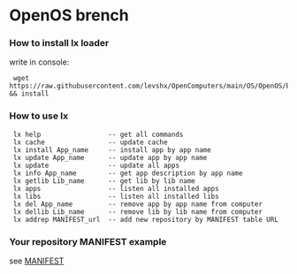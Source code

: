 # OpenOS brench

### How to install lx loader
write in console:

     wget https://raw.githubusercontent.com/levshx/OpenComputers/main/OS/OpenOS/bin/lxloader/install.lua && install
     
### How to use lx
     
     lx help                 -- get all commands
     lx cache                -- update cache
     lx install App_name     -- install app by app name
     lx update App_name      -- update app by app name
     lx update               -- update all apps
     lx info App_name        -- get app description by app name
     lx getlib Lib_name      -- get lib by lib name
     lx apps                 -- listen all installed apps
     lx libs                 -- listen all installed libs
     lx del App_name         -- remove app by app name from computer
     lx dellib Lib_name      -- remove lib by lib name from computer
     lx addrep MANIFEST_url  -- add new repository by MANIFEST table URL
       
### Your repository MANIFEST example
see [MANIFEST](OS/OpenOS/MANIFEST)
